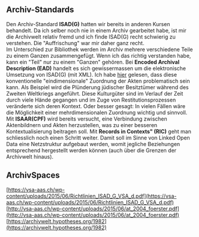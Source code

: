 ## Archiv-Standards
Den Archiv-Standard **ISAD(G)** hatten wir bereits in anderen Kursen behandelt. Da ich selber noch nie in einem Archiv gearbeitet habe, ist mir die Archivwelt relativ fremd und ich finde ISAD(G) recht schwierig zu verstehen. Die "Auffrischung" war mir daher ganz recht.  
Im Unterschied zur Bibliothek werden im Archiv mehrere verschiedene Teile zu einem Ganzen zusammengefügt. Wenn ich das richtig verstanden habe, kann ein "Teil" nur zu einem "Ganzen" gehören. Bei **Encoded Archival Description (EAD)** handelt es sich gewissermassen um die elektronische Umsetzung von ISAD(G) (mit XML). Ich habe [hier](https://arbido.ch/de/ausgaben-artikel/2017/metadaten-datenqualität/records-in-contexts-vom-baum-zum-netz) gelesen, dass diese konventionelle "eindimensionale" Zuordnung der Akten problematisch sein kann. Als Beispiel wird die Plünderung jüdischer Besitztümer während des Zweiten Weltkriegs angeführt. Diese Kulturgüter sind im Verlauf der Zeit durch viele Hände gegangen und im Zuge von Restitutionsprozessen veränderte sich deren Kontext. Oder besser gesagt: In vielen Fällen wäre die Möglichkeit einer mehrdimensionalen Zuordnung wichtig und sinnvoll. Mit **ISAAR(CPF)** wird bereits versucht, eine Verbindung zwischen Aktenbildnern und Akten herzustellen, was zu einer besseren Kontextualisierung beitragen soll. Mit **Records in Contexts" (RIC)** geht man schliesslich noch einen Schritt weiter. Damit soll im Sinne von Linked Open Data eine Netzstruktur aufgebaut werden, womit jegliche Beziehungen entsprechend hergestellt werden können (auch über die Grenzen der Archivwelt hinaus).

## ArchivSpaces




[https://vsa-aas.ch/wp-content/uploads/2015/06/Richtlinien_ISAD_G_VSA_d.pdf](https://vsa-aas.ch/wp-content/uploads/2015/06/Richtlinien_ISAD_G_VSA_d.pdf)
[http://vsa-aas.ch/wp-content/uploads/2015/06/at_2004_foerster.pdf](http://vsa-aas.ch/wp-content/uploads/2015/06/at_2004_foerster.pdf)
[https://archivwelt.hypotheses.org/1982](https://archivwelt.hypotheses.org/1982)
